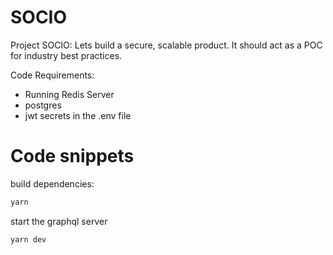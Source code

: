 # SOCIO
Project SOCIO: 
Lets build a secure, scalable product. It should act as a POC for industry best practices.

Code Requirements:
* Running Redis Server
* postgres
* jwt secrets in the .env file


# Code snippets
build dependencies:
```sh
yarn
```

start the graphql server
```
yarn dev
```
